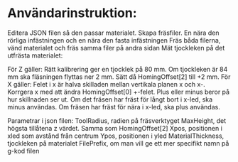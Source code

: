 # Användarinstruktion:
Editera JSON filen så den passar materialet.
Skapa fräsfiler. En nära den rörliga infästningen och en nära den fasta infästningen
Fräs båda filerna, vänd materialet och fräs samma filer på andra sidan
Mät tjockleken på det utfrästa materialet: 

För Z gäller: 
  Rätt kalibrering ger en tjocklek på 80 mm.
  Om tjockleken är 84 mm ska fläsningen flyttas ner 2 mm. Sätt då HomingOffset[2] till +2 mm.
För X gäller:
  Felet i x är halva skilladen mellan vertikala planen x och x-.
  Korrgera x med att ändra HomingOffset[0] +-felet. Plus eller minus beror på hur skillnaden ser ut.
  Om det fräsen har fräst för långt bort i x-led, ska minus användas. 
  Om fräsen har fräst för nära i x-led, ska plus användas.

Parametrar i json filen:
ToolRadius, radien på fräsverktyget
MaxHeight, det högsta tillåtena z värdet. Samma som HomingOffset[2]
Xpos, positionen i xled som avstånd från centrum
Ypos, positionen i yled 
MaterialThickness, tjockleken på materialet
FilePrefix, om man vill ge ett mer specifikt namn på g-kod filen
